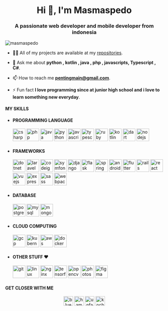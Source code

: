 <h1 align="center">Hi 👋, I'm Masmaspedo</h1>
<h3 align="center">A passionate web developer and mobile developer from indonesia</h3>

<p align="left"> <img src="https://komarev.com/ghpvc/?username=masmaspedo" alt="masmaspedo" /> </p>

- 👨‍💻 All of my projects are available at my [repositories](https://github.com/masmaspedo?tab=repositories).

- 💬 Ask me about **python , kotlin , java , php , javascripts, Typescript , C#**.

- 📫 How to reach me **pentingmain@gmail.com**.

- ⚡ Fun fact **I love programming since at junior high school and i love to learn something new everyday**.

#### MY SKILLS 

* #### PROGRAMMING LANGUAGE
    <p align="left">

    <img src="https://devicons.github.io/devicon/devicon.git/icons/csharp/csharp-original.svg" alt="csharp" width="40" height="40"/>

    <img src="https://devicons.github.io/devicon/devicon.git/icons/php/php-original.svg" alt="php" width="40" height="40"/>

    <img src="https://devicons.github.io/devicon/devicon.git/icons/java/java-original-wordmark.svg" alt="java" width="40" height="40"/>

    <img src="https://devicons.github.io/devicon/devicon.git/icons/python/python-original.svg" alt="python" width="40" height="40"/>

    <img src="https://devicons.github.io/devicon/devicon.git/icons/javascript/javascript-original.svg" alt="javascript" width="40" height="40"/>

    <img src="https://devicons.github.io/devicon/devicon.git/icons/typescript/typescript-original.svg" alt="typescript" width="40" height="40"/>

    <img src="https://devicons.github.io/devicon/devicon.git/icons/ruby/ruby-original-wordmark.svg" alt="ruby" width="40" height="40"/>
    
    <img src="https://www.vectorlogo.zone/logos/kotlinlang/kotlinlang-icon.svg" alt="kotlin" width="40" height="40"/>

    <img src="https://www.vectorlogo.zone/logos/dartlang/dartlang-icon.svg" alt="dart" width="40" height="40"/>

    <img src="https://devicons.github.io/devicon/devicon.git/icons/nodejs/nodejs-original-wordmark.svg" alt="nodejs" width="40" height="40"/>

    

    </p>

* #### FRAMEWORKS
    <p align="left">
    
    <img src="https://devicons.github.io/devicon/devicon.git/icons/dot-net/dot-net-original-wordmark.svg" alt="dotnet" width="40" height="40"/>

    <img src="https://devicons.github.io/devicon/devicon.git/icons/laravel/laravel-plain-wordmark.svg" alt="laravel" width="40" height="40"/>

    <img src="https://cdn.worldvectorlogo.com/logos/codeigniter.svg" alt="codeigniter" width="40" height="40"/>

    <img src="https://symfony.com/logos/symfony_black_03.svg" alt="symfony" width="40" height="40"/>

    <img src="https://devicons.github.io/devicon/devicon.git/icons/django/django-original.svg" alt="django" width="40" height="40"/>

    <img src="https://www.vectorlogo.zone/logos/pocoo_flask/pocoo_flask-icon.svg" alt="flask" width="40" height="40"/>

    <img src="https://www.vectorlogo.zone/logos/springio/springio-icon.svg" alt="spring" width="40" height="40"/>

    <img src="https://devicons.github.io/devicon/devicon.git/icons/android/android-original-wordmark.svg" alt="android" width="40" height="40"/>
    
    <img src="https://www.vectorlogo.zone/logos/flutterio/flutterio-icon.svg" alt="flutter" width="40" height="40"/>

    <img src="https://devicons.github.io/devicon/devicon.git/icons/rails/rails-original-wordmark.svg" alt="rails" width="40" height="40"/>

    <img src="https://devicons.github.io/devicon/devicon.git/icons/react/react-original-wordmark.svg" alt="react" width="40" height="40"/>

    <img src="https://devicons.github.io/devicon/devicon.git/icons/vuejs/vuejs-original-wordmark.svg" alt="vuejs" width="40" height="40"/>

    <img src="https://devicons.github.io/devicon/devicon.git/icons/express/express-original-wordmark.svg" alt="express" width="40" height="40"/>

    <img src="https://devicons.github.io/devicon/devicon.git/icons/sass/sass-original.svg" alt="sass" width="40" height="40"/>

    <img src="https://devicons.github.io/devicon/devicon.git/icons/webpack/webpack-original.svg" alt="webpack" width="40" height="40"/>

    </p>

* #### DATABASE
    <p align="left">

    <img src="https://devicons.github.io/devicon/devicon.git/icons/postgresql/postgresql-original-wordmark.svg" alt="postgresql" width="40" height="40"/>

    <img src="https://devicons.github.io/devicon/devicon.git/icons/mysql/mysql-original-wordmark.svg" alt="mysql" width="40" height="40"/>

    <img src="https://devicons.github.io/devicon/devicon.git/icons/mongodb/mongodb-original-wordmark.svg" alt="mongodb" width="40" height="40"/>

    </p>

* #### CLOUD COMPUTING
    <p>
    
    <img src="https://www.vectorlogo.zone/logos/google_cloud/google_cloud-icon.svg" alt="gcp" width="40" height="40"/>

    <img src="https://www.vectorlogo.zone/logos/kubernetes/kubernetes-icon.svg" alt="kubernetes" width="40" height="40"/>

    <img src="https://devicons.github.io/devicon/devicon.git/icons/amazonwebservices/amazonwebservices-original-wordmark.svg" alt="aws" width="40" height="40"/>

    <img src="https://devicons.github.io/devicon/devicon.git/icons/docker/docker-original-wordmark.svg" alt="docker" width="40" height="40"/>

    </p>

* #### OTHER STUFF ❤️
    <p>

    <img src="https://www.vectorlogo.zone/logos/git-scm/git-scm-icon.svg" alt="git" width="40" height="40"/>

    <img src="https://devicons.github.io/devicon/devicon.git/icons/linux/linux-original.svg" alt="linux" width="40" height="40"/> 

    <img src="https://devicons.github.io/devicon/devicon.git/icons/nginx/nginx-original.svg" alt="nginx" width="40" height="40"/>

   <img src="https://www.vectorlogo.zone/logos/tensorflow/tensorflow-icon.svg" alt="tensorflow" width="40" height="40"/>

   <img src="https://www.vectorlogo.zone/logos/opencv/opencv-icon.svg" alt="opencv" width="40" height="40"/> 

   <img src="https://devicons.github.io/devicon/devicon.git/icons/photoshop/photoshop-plain.svg" alt="photoshop" width="40" height="40"/>

   <img src="https://www.vectorlogo.zone/logos/figma/figma-icon.svg" alt="figma" width="40" height="40"/>
    
    <p/>

#### GET CLOSER WITH ME

<p align="center">
<a href="https://fb.com/bluespada" target="blank"><img align="center" src="https://cdn.jsdelivr.net/npm/simple-icons@3.0.1/icons/facebook.svg" alt="bluespada" height="30" width="30" /></a>
<a href="https://instagram.com/hamstar_o" target="blank"><img align="center" src="https://cdn.jsdelivr.net/npm/simple-icons@3.0.1/icons/instagram.svg" alt="hamstar_o" height="30" width="30" /></a>
<a href="https://t.me/unfaedah" target="blank"><img align="center" src="https://cdn.jsdelivr.net/npm/simple-icons@3.0.1/icons/telegram.svg" alt="unfaedah" height="30" width="30" /></a>
<a href="https://twitter.com/kochengsans" target="blank"><img align="center" src="https://cdn.jsdelivr.net/npm/simple-icons@3.0.1/icons/twitter.svg" alt="kochengsans" height="30" width="30" /></a>

<p/>
